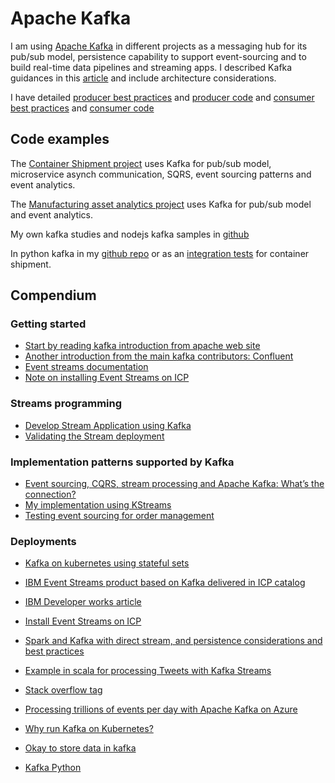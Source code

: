 # Apache Kafka

I am using [Apache Kafka](https://kafka.apache.org/intro) in different projects as a messaging hub for its pub/sub model, persistence capability to support event-sourcing and to build real-time data pipelines and streaming apps. I described Kafka guidances in this [article](https://github.com/ibm-cloud-architecture/refarch-eda/blob/master/docs/kafka/readme.md) and include architecture considerations. 

I have detailed [producer best practices](https://github.com/ibm-cloud-architecture/refarch-eda/blob/master/docs/kafka/producers.md) and [producer code](https://github.com/ibm-cloud-architecture/refarch-kc-ms/tree/master/fleet-ms/src/main/java/ibm/labs/kc/app/kafka) and [consumer best practices](https://github.com/ibm-cloud-architecture/refarch-eda/blob/master/docs/kafka/consumers.md) and [consumer code](https://github.com/ibm-cloud-architecture/refarch-kc-ms/tree/master/fleet-ms/src/main/java/util) 

## Code examples

The [Container Shipment project](https://github.com/ibm-cloud-architecture/refarch-kc) uses Kafka for pub/sub model, microservice asynch communication, SQRS, event sourcing patterns and event analytics.


The [Manufacturing asset analytics project](https://github.com/ibm-cloud-architecture/refarch-asset-analytics) uses Kafka for pub/sub model and event analytics.

My own kafka studies and nodejs kafka samples in [github](https://github.com/jbcodeforce/nodejs-kafka)

In python kafka in my [github repo](https://github.com/jbcodeforce/python-code/tree/master/kafka) or as an [integration tests](https://github.com/ibm-cloud-architecture/refarch-kc/tree/master/itg-tests) for container shipment. 

## Compendium

### Getting started

* [Start by reading kafka introduction from apache web site](https://kafka.apache.org/intro/)
* [Another introduction from the main kafka contributors: Confluent](http://www.confluent.io/blog/introducing-kafka-streams-stream-processing-made-simple)
* [Event streams documentation](https://ibm.github.io/event-streams/)
* [Note on installing Event Streams on ICP](https://github.com/ibm-cloud-architecture/refarch-eda/tree/master/docs/deployments/eventstreams)

### Streams programming

* [Develop Stream Application using Kafka](https://kafka.apache.org/11/documentation/streams/)
* [Validating the Stream deployment](https://developer.ibm.com/messaging/event-streams/docs/validating-the-deployment/)

### Implementation patterns supported by Kafka

* [Event sourcing, CQRS, stream processing and Apache Kafka: What’s the connection?](https://www.confluent.io/blog/event-sourcing-cqrs-stream-processing-apache-kafka-whats-connection/)
* [My implementation using KStreams](https://ibm-cloud-architecture.github.io/refarch-kc-container-ms/kstreams/)
* [Testing event sourcing for order management](https://ibm-cloud-architecture.github.io/refarch-kc/itg-tests/)

### Deployments

* [Kafka on kubernetes using stateful sets](https://github.com/kubernetes/contrib/tree/master/statefulsets/kafka)

* [IBM Event Streams product based on Kafka delivered in ICP catalog](https://developer.ibm.com/messaging/event-streams/)
* [IBM Developer works article](https://developer.ibm.com/messaging/event-streams/docs/learn-about-kafka/)
* [Install Event Streams on ICP](https://developer.ibm.com/messaging/event-streams/docs/install-guide/)
* [Spark and Kafka with direct stream, and persistence considerations and best practices](http://aseigneurin.github.io/2016/05/07/spark-kafka-achieving-zero-data-loss.html)
* [Example in scala for processing Tweets with Kafka Streams](https://www.madewithtea.com/processing-tweets-with-kafka-streams.html)
* [Stack overflow tag](https://stackoverflow.com/search?q=eventstreams)
* [Processing trillions of events per day with Apache Kafka on Azure](https://azure.microsoft.com/en-us/blog/processing-trillions-of-events-per-day-with-apache-kafka-on-azure/)
* [Why run Kafka on Kubernetes?](https://www.confluent.io/blog/apache-kafka-kubernetes-could-you-should-you)
* [Okay to store data in kafka](https://www.confluent.io/blog/okay-store-data-apache-kafka/)
* [Kafka Python](https://github.com/confluentinc/confluent-kafka-python)